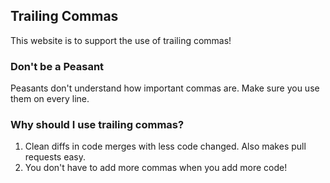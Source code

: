 ## Trailing Commas

This website is to support the use of trailing commas!

### Don't be a Peasant

Peasants don't understand how important commas are. Make sure you use them on every line.

### Why should I use trailing commas?
1. Clean diffs in code merges with less code changed. Also makes pull requests easy.
1. You don't have to add more commas when you add more code!
